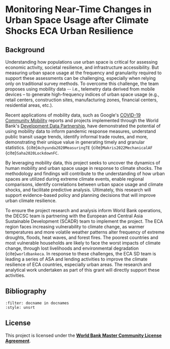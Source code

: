 # Monitoring Near-Time Changes in Urban Space Usage after Climate Shocks ECA Urban Resilience

## Background

Understanding how populations use urban space is critical for assessing economic activity, societal resilience, and infrastructure accessibility. But measuring urban space usage at the frequency and granularity required to support these assessments can be challenging, especially when relying only on traditional survey methods. To overcome this challenge, the team proposes using mobility data -- i.e., telemetry data derived from mobile devices – to generate high-frequency indices of urban space usage (e.g., retail centers, construction sites, manufacturing zones, financial centers, residential areas, etc.).  

Recent applications of mobility data, such as Google's [COVID-19 Community Mobility](https://www.google.com/covid19/mobility/) reports and projects implemented through the World Bank's [Development Data Partnership](https:/datapartnership.org), have demonstrated the potential of using mobility data to inform pandemic response measures, understand public transit usage trends, identify informal trade routes, and more, demonstrating their unique value in generating timely and granular statistics. {cite}`Achyunda2020MeasuringTE` {cite}`Makris2022MechanicalAF` {cite}`Saha2020LockdownFC`.

By leveraging mobility data, this project seeks to uncover the dynamics of human mobility and urban space usage in response to climate shocks. The methodology and findings will contribute to the understanding of how urban spaces are utilized during extreme climate events, enable regional comparisons, identify correlations between urban space usage and climate shocks, and facilitate predictive analysis. Ultimately, this research will support evidence-based policy and planning decisions that will improve urban climate resilience.

To ensure the project research and analysis inform World Bank operations, the DECSC team is partnering with the European and Central Asia Sustainable Development (SCADR) team to implement the project. The ECA region faces increasing vulnerability to climate change, as warmer temperatures and more volatile weather patterns alter frequency of extreme droughts, floods, heat waves, and forest fires. The poorest countries and most vulnerable households are likely to face the worst impacts of climate change, through lost livelihoods and environmental degradation {cite}`worldbankeca`. In response to these challenges, the ECA SD team is leading a series of ASA and lending activities to improve the climate resilience of ECA countries, especially urban areas. The research and analytical work undertaken as part of this grant will directly support these activities.  

## Bibliography

```{bibliography}
:filter: docname in docnames
:style: unsrt
```

## License

This project is licensed under the [**World Bank Master Community License Agreement**](LICENSE).
